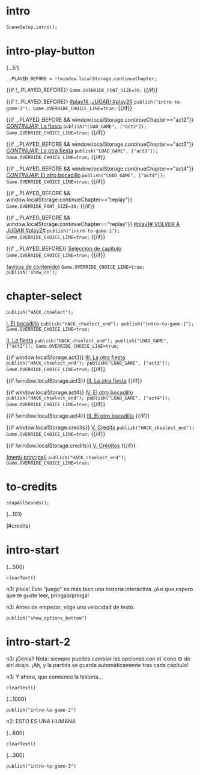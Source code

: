 ﻿# intro

`SceneSetup.intro();`

# intro-play-button

(...51)

```
_.PLAYED_BEFORE = !!window.localStorage.continueChapter;
```

{{if !_.PLAYED_BEFORE}}
`Game.OVERRIDE_FONT_SIZE=30;`
{{/if}}

{{if !_.PLAYED_BEFORE}}
[#play1# ¡JUGAR! #play2#](#intro-start) `publish("intro-to-game-1"); Game.OVERRIDE_CHOICE_LINE=true;`
{{/if}}

{{if _.PLAYED_BEFORE && window.localStorage.continueChapter=="act2"}}
[_CONTINUAR_: La fiesta](#act2) `publish("LOAD_GAME", ["act2"]); Game.OVERRIDE_CHOICE_LINE=true;`
{{/if}}

{{if _.PLAYED_BEFORE && window.localStorage.continueChapter=="act3"}}
[_CONTINUAR_: La otra fiesta](#act3) `publish("LOAD_GAME", ["act3"]); Game.OVERRIDE_CHOICE_LINE=true;`
{{/if}}

{{if _.PLAYED_BEFORE && window.localStorage.continueChapter=="act4"}}
[_CONTINUAR_: El otro bocadillo](#act4) `publish("LOAD_GAME", ["act4"]); Game.OVERRIDE_CHOICE_LINE=true;`
{{/if}}

{{if _.PLAYED_BEFORE && window.localStorage.continueChapter=="replay"}}
`Game.OVERRIDE_FONT_SIZE=30;`
{{/if}}

{{if _.PLAYED_BEFORE && window.localStorage.continueChapter=="replay"}}
[#play1# VOLVER A JUGAR #play2#](#intro-start) `publish("intro-to-game-1"); Game.OVERRIDE_CHOICE_LINE=true;`
{{/if}}

{{if _.PLAYED_BEFORE}}
[Selección de capítulo](#chapter-select) `Game.OVERRIDE_CHOICE_LINE=true;`
{{/if}}

[(avisos de contenido)](#intro-play-button) `Game.OVERRIDE_CHOICE_LINE=true; publish('show_cn');`

# chapter-select

`publish("HACK_chselect");`

[I. El bocadillo](#intro-start) `publish("HACK_chselect_end"); publish("intro-to-game-1"); Game.OVERRIDE_CHOICE_LINE=true;`

[II. La fiesta](#act2) `publish("HACK_chselect_end"); publish("LOAD_GAME", ["act2"]); Game.OVERRIDE_CHOICE_LINE=true;`

{{if window.localStorage.act3}}
[III. La otra fiesta](#act3) `publish("HACK_chselect_end"); publish("LOAD_GAME", ["act3"]); Game.OVERRIDE_CHOICE_LINE=true;`
{{/if}}

{{if !window.localStorage.act3}}
[III. La otra fiesta]()
{{/if}}

{{if window.localStorage.act4}}
[IV. El otro bocadillo](#act4) `publish("HACK_chselect_end"); publish("LOAD_GAME", ["act4"]); Game.OVERRIDE_CHOICE_LINE=true;`
{{/if}}

{{if !window.localStorage.act4}}
[III. El otro bocadillo]()
{{/if}}

{{if window.localStorage.credits}}
[V. Credits](#to-credits) `publish("HACK_chselect_end"); Game.OVERRIDE_CHOICE_LINE=true;`
{{/if}}

{{if !window.localStorage.credits}}
[V. Créditos]()
{{/if}}

[(menú principal)](#intro-play-button) `publish("HACK_chselect_end"); Game.OVERRIDE_CHOICE_LINE=true;`

# to-credits

`stopAllSounds();`

(...101)

(#credits)

# intro-start

(...500)

`clearText()`

n3: ¡Hola! Este "juego" es más bien una historia interactiva. ¡Así que espero que te guste leer, pringao/pringá!

n3: Antes de empezar, elige una velocidad de texto.

`publish("show_options_bottom")`

# intro-start-2

n3: ¡Genial! Nota: siempre puedes cambiar las opciones con el icono ⚙ de ahí abajo. ¡Ah, y la partida se guarda automáticamente tras cada capítulo!

n3: Y ahora, que comience la historia...

`clearText()`

(...1000)

`publish("intro-to-game-2")`

n2: ESTO ES UNA HUMANA

(...600)

`clearText()`

(...300)

`publish("intro-to-game-3")`
